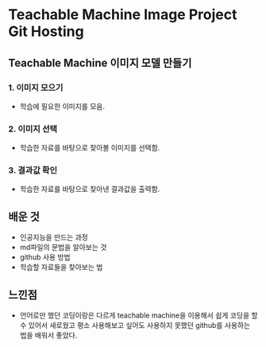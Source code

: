 # Teachable Machine Image Project Git Hosting


## Teachable Machine 이미지 모델 만들기

### 1. 이미지 모으기
+ 학습에 필요한 이미지를 모음.

### 2. 이미지 선택
+ 학습한 자료를 바탕으로 찾아볼 이미지를 선택함.

### 3. 결과값 확인
+ 학습한 자료를 바탕으로 찾아낸 결과값을 출력함.

## 배운 것
+ 인공지능을 만드는 과정
+ md파일의 문법을 알아보는 것
+ github 사용 방법
+ 학습할 자료들을 찾아보는 법

## 느낀점
+ 언어로만 했던 코딩이랑은 다르게 teachable machine을 이용해서 쉽게 코딩을 할 수 있어서 새로웠고 평소 사용해보고 싶어도 사용하지 못했던 github를 사용하는 법을 배워서 좋았다.
